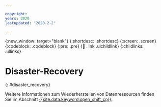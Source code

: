 ```yaml
---

copyright:
years: 2020
lastupdated: "2020-2-2"

---
```


{:new_window: target="blank"}
{:shortdesc: .shortdesc}
{:screen: .screen}
{:codeblock: .codeblock}
{:pre: .pre}
{:child: .link .ulchildlink}
{:childlinks: .ullinks}

# Disaster-Recovery
{: #disaster_recovery}

Weitere Informationen zum Wiederherstellen von Datenressourcen finden Sie im Abschnitt [{{site.data.keyword.open_shift_cp}}](https://docs.openshift.com/container-platform/4.6/backup_and_restore/disaster_recovery/about-disaster-recovery.html).
